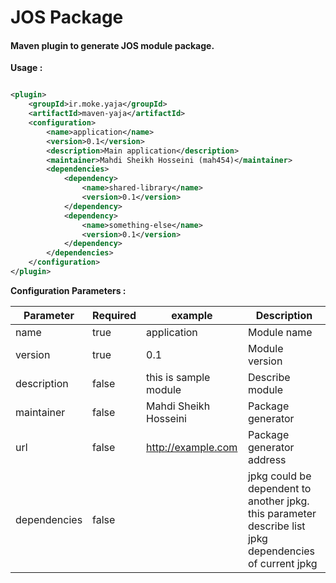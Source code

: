 # JOS Package

#### Maven plugin to generate JOS module package.

**Usage :**

```xml

<plugin>
    <groupId>ir.moke.yaja</groupId>
    <artifactId>maven-yaja</artifactId>
    <configuration>
        <name>application</name>
        <version>0.1</version>
        <description>Main application</description>
        <maintainer>Mahdi Sheikh Hosseini (mah454)</maintainer>
        <dependencies>
            <dependency>
                <name>shared-library</name>
                <version>0.1</version>
            </dependency>
            <dependency>
                <name>something-else</name>
                <version>0.1</version>
            </dependency>
        </dependencies>
    </configuration>
</plugin>
```

**Configuration Parameters :**

| Parameter    | Required | example               | Description                                                                                                 |
|--------------|----------|-----------------------|-------------------------------------------------------------------------------------------------------------|
| name         | true     | application           | Module name                                                                                                 |
| version      | true     | 0.1                   | Module version                                                                                              |
| description  | false    | this is sample module | Describe module                                                                                             |
| maintainer   | false    | Mahdi Sheikh Hosseini | Package generator                                                                                           |
| url          | false    | http://example.com    | Package generator address                                                                                   |
| dependencies | false    |                       | jpkg could be dependent to another jpkg.<br/>this parameter describe list jpkg dependencies of current jpkg | 